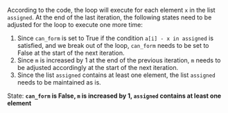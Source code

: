According to the code, the loop will execute for each element `x` in the list `assigned`. At the end of the last iteration, the following states need to be adjusted for the loop to execute one more time:
1. Since `can_form` is set to True if the condition `a[i] - x in assigned` is satisfied, and we break out of the loop, `can_form` needs to be set to False at the start of the next iteration.
2. Since `m` is increased by 1 at the end of the previous iteration, `m` needs to be adjusted accordingly at the start of the next iteration.
3. Since the list `assigned` contains at least one element, the list `assigned` needs to be maintained as is.

State: **`can_form` is False, `m` is increased by 1, `assigned` contains at least one element**